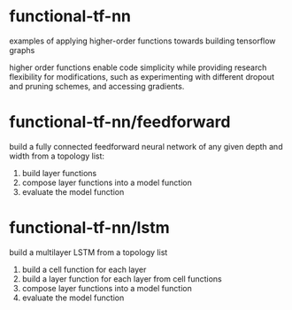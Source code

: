 # functional-tf-nn

examples of applying higher-order functions towards building tensorflow graphs

higher order functions enable code simplicity while providing research flexibility for modifications, such as experimenting with different dropout and pruning schemes, and accessing gradients.

# functional-tf-nn/feedforward
build a fully connected feedforward neural network of any given depth and width from a topology list:

1) build layer functions
2) compose layer functions into a model function
3) evaluate the model function

# functional-tf-nn/lstm
build a multilayer LSTM from a topology list  

1) build a cell function for each layer
2) build a layer function for each layer from cell functions
3) compose layer functions into a model function 
4) evaluate the model function


